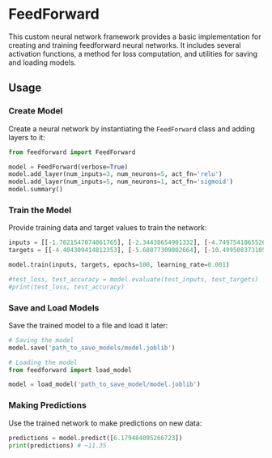 # FeedForward

This custom neural network framework provides a basic implementation for creating and training feedforward neural networks. It includes several activation functions, a method for loss computation, and utilities for saving and loading models.

## Usage

### Create Model

Create a neural network by instantiating the `FeedForward` class and adding layers to it:

```python
from feedforward import FeedForward

model = FeedForward(verbose=True)
model.add_layer(num_inputs=3, num_neurons=5, act_fn='relu')
model.add_layer(num_inputs=5, num_neurons=1, act_fn='sigmoid')
model.summary()
```

### Train the Model

Provide training data and target values to train the network:

```python
inputs = [[-1.7021547074061765], [-2.34438654901332], [-4.749754186552664], [-5.56165352474812], [9.078507501353958]]
targets = [[-4.404309414812353], [-5.68877309802664], [-10.499508373105328], [-12.12330704949624], [17.157015002707915]]

model.train(inputs, targets, epochs=100, learning_rate=0.001)

#test_loss, test_accuracy = model.evaluate(test_inputs, test_targets)
#print(test_loss, test_accuracy)
```

### Save and Load Models

Save the trained model to a file and load it later:

```python
# Saving the model
model.save('path_to_save_models/model.joblib')

# Loading the model
from feedforward import load_model

model = load_model('path_to_save_model/model.joblib')
```

### Making Predictions

Use the trained network to make predictions on new data:

```python
predictions = model.predict([6.179484095266723])
print(predictions) # ~11.35
```


